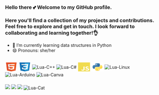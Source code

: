 ### Hello there 💕 Welcome to my GitHub profile.
### Here you'll find a collection of my projects and contributions. Feel free to explore and get in touch. I look forward to collaborating and learning together!👌

- 🌱 I’m currently learning data structures in Python
- 😄 Pronouns: she/her
<div style="display: inline_block"><br>
   <img align="center" alt="Lua-HTML" height="30" width="40" src="https://raw.githubusercontent.com/devicons/devicon/master/icons/html5/html5-original.svg">
   <img align="center" alt="Lua-CSS" height="30" width="40" src="https://raw.githubusercontent.com/devicons/devicon/master/icons/css3/css3-original.svg">
   <img align="center" alt="Lua-C++" height="30" width="40" src="https://cdn.jsdelivr.net/gh/devicons/devicon@latest/icons/cplusplus/cplusplus-original.svg">
   <img align="center" alt="Lua-C#" height="30" width="40" src="https://cdn.jsdelivr.net/gh/devicons/devicon@latest/icons/csharp/csharp-original.svg">
   <img align="center" alt="Lua-Js" height="30" width="40" src="https://raw.githubusercontent.com/devicons/devicon/master/icons/javascript/javascript-plain.svg">
   <img align="center" alt="Lua-Python" height="30" width="40" src="https://raw.githubusercontent.com/devicons/devicon/master/icons/python/python-original.svg">
   <img align="center" alt="Lua-Linux" height="30" width="40" src="https://cdn.jsdelivr.net/gh/devicons/devicon@latest/icons/linux/linux-original.svg">
   <img align="center" alt="Lua-Arduino" height="30" width="40" src="https://cdn.jsdelivr.net/gh/devicons/devicon@latest/icons/arduino/arduino-original.svg">  
   <img align="center" alt="Lua-Canva" height="30" width="40" src="https://cdn.jsdelivr.net/gh/devicons/devicon@latest/icons/canva/canva-original.svg"> 
</div>

  ### 
  
<div> 
  <a href = "mailto: luhmena05@gmail.com"><img src="https://img.shields.io/badge/Gmail-D14836?style=for-the-badge&logo=gmail&logoColor=white"></a>
  <a href="https://www.instagram.com/mmoonnax/" target="_blank"><img src="https://img.shields.io/badge/-Instagram-%23E4405F?style=for-the-badge&logo=instagram&logoColor=white" target="_blank"></a>
  <a href="https://www.linkedin.com/in/luana-brisola-mena-/" target="_blank"><img src="https://img.shields.io/badge/-LinkedIn-%230077B5?style=for-the-badge&logo=linkedin&logoColor=white" target="_blank"></a> 
  <img align="center" alt="Lua-Cat" height="250" width="300" src="https://www.icegif.com/wp-content/uploads/2023/06/icegif-85.gif">
</div>
